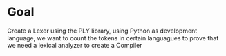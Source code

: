 # Goal
Create a Lexer using the PLY library, using Python as development language, we want to count the tokens in
certain languagues to prove that we need a lexical analyzer to create a Compiler
